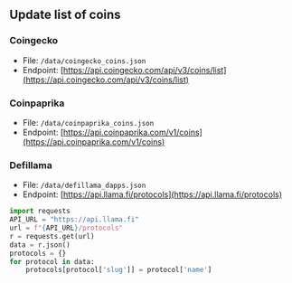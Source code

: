 ## Update list of coins

### Coingecko

- File: `/data/coingecko_coins.json`
- Endpoint: [https://api.coingecko.com/api/v3/coins/list](https://api.coingecko.com/api/v3/coins/list)

### Coinpaprika

- File: `/data/coinpaprika_coins.json`
- Endpoint: [https://api.coinpaprika.com/v1/coins](https://api.coinpaprika.com/v1/coins)

### Defillama

- File: `/data/defillama_dapps.json`
- Endpoint: [https://api.llama.fi/protocols](https://api.llama.fi/protocols)

```python
import requests
API_URL = "https://api.llama.fi"
url = f"{API_URL}/protocols"
r = requests.get(url)
data = r.json()
protocols = {}
for protocol in data:
    protocols[protocol['slug']] = protocol['name']
```
